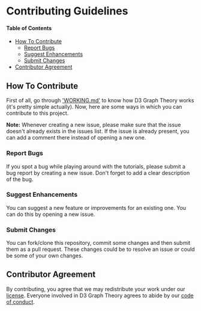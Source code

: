 # Contributing Guidelines

#### Table of Contents

- [How To Contribute](#how-to-contribute)
  * [Report Bugs](#report-bugs)
  * [Suggest Enhancements](#suggest-enhancements)
  * [Submit Changes](#submit-changes)
- [Contributor Agreement](#contributor-agreement)

## How To Contribute

First of all, go through ['WORKING.md'](https://github.com/mrpandey/d3graphTheory/blob/master/WORKING.md) to know how D3 Graph Theory works (it's pretty simple actually). Now, here are some ways in which you can contribute to this project.

**Note:** Whenever creating a new issue, please make sure that the issue doesn't already exists in the issues list. If the issue is already present, you can add a comment there instead of opening a new one.

### Report Bugs

If you spot a bug while playing around with the tutorials, please submit a bug report by creating a new issue. Don't forget to add a clear description of the bug.

### Suggest Enhancements

You can suggest a new feature or improvements for an existing one. You can do this by opening a new issue.

### Submit Changes

You can fork/clone this repository, commit some changes and then submit them as a pull request. These changes could be to resolve an issue or could be some of your own changes.

## Contributor Agreement

By contributing, you agree that we may redistribute your work under our [license](https://github.com/mrpandey/d3graphTheory/blob/master/LICENSE). Everyone involved in D3 Graph Theory agrees to abide by our [code of conduct](https://github.com/mrpandey/d3graphTheory/blob/master/CODE_OF_CONDUCT.md).